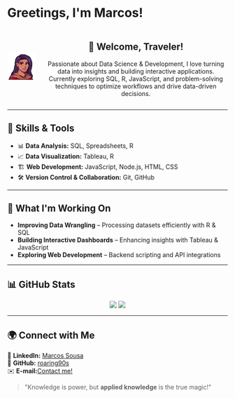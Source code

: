 # Greetings, I'm Marcos!

<div align="center" style="display: flex; align-items: center;">
  <img src="https://github.com/roaring90s/roaring90s/blob/main/portrait.png" width="20%" style="margin-right: 20px;" />
  <div>
    <h2>🏰 Welcome, Traveler!</h2>
    <p>Passionate about Data Science & Development, I love turning data into insights and building interactive applications. Currently exploring SQL, R, JavaScript, and problem-solving techniques to optimize workflows and drive data-driven decisions.  </p>
  </div>
</div>

---

## 🔧 **Skills & Tools**  
- 📊 **Data Analysis:** SQL, Spreadsheets, R  
- 📈 **Data Visualization:** Tableau, R
- 🏗️ **Web Development:** JavaScript, Node.js, HTML, CSS  
- 🛠️ **Version Control & Collaboration:** Git, GitHub  

---

## 📌 **What I'm Working On**  
- **Improving Data Wrangling** – Processing datasets efficiently with R & SQL  
- **Building Interactive Dashboards** – Enhancing insights with Tableau & JavaScript  
- **Exploring Web Development** – Backend scripting and API integrations  

---

## 📊 **GitHub Stats**  
<p align="center">
  <img src="https://github-readme-stats.vercel.app/api?username=roaring90s&show_icons=true&theme=tokyonight" height="150" />
  <img src="https://github-readme-stats.vercel.app/api/top-langs/?username=roaring90s&layout=compact&theme=tokyonight" height="150" />
</p>

---

## 🌍 **Connect with Me**  
💼 **LinkedIn:** [Marcos Sousa](https://www.linkedin.com/in/marcos-sousa-616375249/)  
📂 **GitHub:** [roaring90s](https://github.com/roaring90s)  
✉️ **E-mail:**[Contact me!](mailto:contato.marcos90s@gmail.com)

> "Knowledge is power, but **applied knowledge** is the true magic!"  
